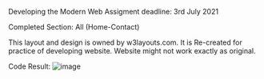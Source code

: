 Developing the Modern Web Assigment deadline: 3rd July 2021

Completed Section: All (Home-Contact)

This layout and design is owned by w3layouts.com. It is Re-created for practice of developing website. Website might not work exactly as original.

Code Result:
![image](https://user-images.githubusercontent.com/69587963/123262732-f1a4b700-d517-11eb-848b-72a1f23380d0.png)
